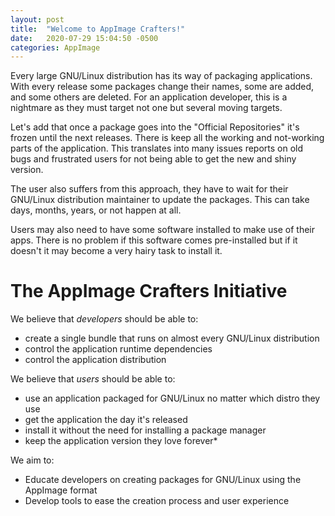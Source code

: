 ```yaml
---
layout: post
title:  "Welcome to AppImage Crafters!"
date:   2020-07-29 15:04:50 -0500
categories: AppImage
---
```


Every large GNU/Linux distribution has its way of packaging applications. With every release some packages change their names, some are added, and some others are deleted. For an application developer, this is a nightmare as they must target not one but several moving targets.

Let's add that once a package goes into the "Official Repositories" it's frozen until the next releases. There is keep all the working and not-working parts of the application. This translates into many issues reports on old bugs and frustrated users for not being able to get the new and shiny version.

The user also suffers from this approach, they have to wait for their GNU/Linux distribution maintainer to update the packages. This can take days, months, years, or not happen at all.

Users may also need to have some software installed to make use of their apps. There is no problem if this software comes pre-installed but if it doesn't it may become a very hairy task to install it.

# The AppImage Crafters Initiative

We believe that *developers* should be able to:
- create a single bundle that runs on almost every GNU/Linux distribution
- control the application runtime dependencies
- control the application distribution

We believe that *users* should be able to:
- use an application packaged for GNU/Linux no matter which distro they use
- get the application the day it's released
- install it without the need for installing a package manager
- keep the application version they love forever*

We aim to:
- Educate developers on creating packages for GNU/Linux using the AppImage format
- Develop tools to ease the creation process and user experience
 